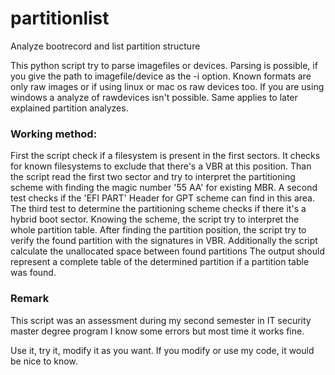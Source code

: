 # partitionlist
Analyze bootrecord and list partition structure


This python script try to parse imagefiles or devices.
Parsing is possible, if you give the path to imagefile/device
as the -i option. Known formats are only raw images or if using
linux or mac os raw devices too. If you are using windows a analyze of
rawdevices isn't possible. Same applies to later explained partition
analyzes.

### Working method:
First the script check if a filesystem is present in the first sectors. It checks
for known filesystems to exclude that there's a VBR at this position. Than the script
read the first two sector and try to interpret the partitioning scheme with finding
the magic number '55 AA' for existing MBR. A second test checks if the 'EFI PART' Header
for GPT scheme can find in this area. The third test to determine the partitioning scheme
checks if there it's a hybrid boot sector.
Knowing the scheme, the script try to interpret the whole partition table. After finding
the partition position, the script try to verify the found partition with the signatures
in VBR. Additionally the script calculate the unallocated space between found partitions
The output should represent a complete table of the determined partition if a partition table
was found.

### Remark

This script was an assessment during my second semester in IT security master degree program
I know some errors but most time it works fine.

Use it, try it, modify it as you want. 
If you modify or use my code, it would be nice to know.
